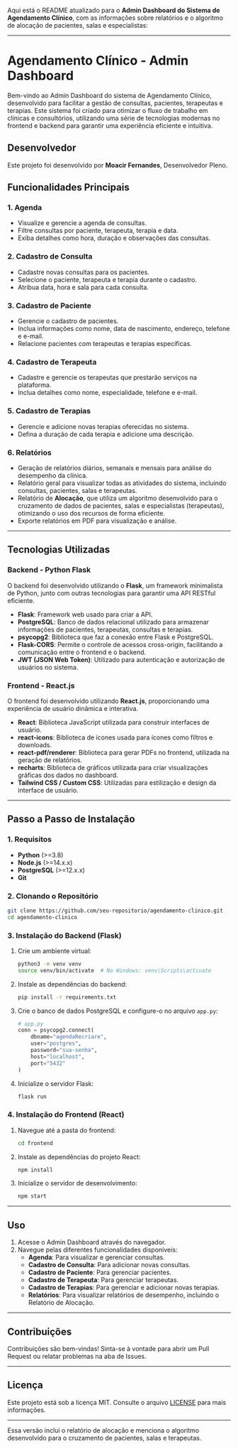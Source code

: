 Aqui está o README atualizado para o **Admin Dashboard do Sistema de Agendamento Clínico**, com as informações sobre relatórios e o algoritmo de alocação de pacientes, salas e especialistas:

---

# Agendamento Clínico - Admin Dashboard

Bem-vindo ao Admin Dashboard do sistema de Agendamento Clínico, desenvolvido para facilitar a gestão de consultas, pacientes, terapeutas e terapias. Este sistema foi criado para otimizar o fluxo de trabalho em clínicas e consultórios, utilizando uma série de tecnologias modernas no frontend e backend para garantir uma experiência eficiente e intuitiva.

## Desenvolvedor

Este projeto foi desenvolvido por **Moacir Fernandes**, Desenvolvedor Pleno.

## Funcionalidades Principais

### 1. **Agenda**
   - Visualize e gerencie a agenda de consultas.
   - Filtre consultas por paciente, terapeuta, terapia e data.
   - Exiba detalhes como hora, duração e observações das consultas.

### 2. **Cadastro de Consulta**
   - Cadastre novas consultas para os pacientes.
   - Selecione o paciente, terapeuta e terapia durante o cadastro.
   - Atribua data, hora e sala para cada consulta.

### 3. **Cadastro de Paciente**
   - Gerencie o cadastro de pacientes.
   - Inclua informações como nome, data de nascimento, endereço, telefone e e-mail.
   - Relacione pacientes com terapeutas e terapias específicas.

### 4. **Cadastro de Terapeuta**
   - Cadastre e gerencie os terapeutas que prestarão serviços na plataforma.
   - Inclua detalhes como nome, especialidade, telefone e e-mail.

### 5. **Cadastro de Terapias**
   - Gerencie e adicione novas terapias oferecidas no sistema.
   - Defina a duração de cada terapia e adicione uma descrição.

### 6. **Relatórios**
   - Geração de relatórios diários, semanais e mensais para análise do desempenho da clínica.
   - Relatório geral para visualizar todas as atividades do sistema, incluindo consultas, pacientes, salas e terapeutas.
   - Relatório de **Alocação**, que utiliza um algoritmo desenvolvido para o cruzamento de dados de pacientes, salas e especialistas (terapeutas), otimizando o uso dos recursos de forma eficiente.
   - Exporte relatórios em PDF para visualização e análise.

---

## Tecnologias Utilizadas

### **Backend** - Python Flask
O backend foi desenvolvido utilizando o **Flask**, um framework minimalista de Python, junto com outras tecnologias para garantir uma API RESTful eficiente.

- **Flask**: Framework web usado para criar a API.
- **PostgreSQL**: Banco de dados relacional utilizado para armazenar informações de pacientes, terapeutas, consultas e terapias.
- **psycopg2**: Biblioteca que faz a conexão entre Flask e PostgreSQL.
- **Flask-CORS**: Permite o controle de acessos cross-origin, facilitando a comunicação entre o frontend e o backend.
- **JWT (JSON Web Token)**: Utilizado para autenticação e autorização de usuários no sistema.

### **Frontend** - React.js
O frontend foi desenvolvido utilizando **React.js**, proporcionando uma experiência de usuário dinâmica e interativa.

- **React**: Biblioteca JavaScript utilizada para construir interfaces de usuário.
- **react-icons**: Biblioteca de ícones usada para ícones como filtros e downloads.
- **react-pdf/renderer**: Biblioteca para gerar PDFs no frontend, utilizada na geração de relatórios.
- **recharts**: Biblioteca de gráficos utilizada para criar visualizações gráficas dos dados no dashboard.
- **Tailwind CSS / Custom CSS**: Utilizadas para estilização e design da interface de usuário.

---

## Passo a Passo de Instalação

### 1. **Requisitos**
   - **Python** (>=3.8)
   - **Node.js** (>=14.x.x)
   - **PostgreSQL** (>=12.x.x)
   - **Git**

### 2. **Clonando o Repositório**
   ```bash
   git clone https://github.com/seu-repositorio/agendamento-clinico.git
   cd agendamento-clinico
   ```

### 3. **Instalação do Backend (Flask)**

1. Crie um ambiente virtual:
   ```bash
   python3 -m venv venv
   source venv/bin/activate  # No Windows: venv\Scripts\activate
   ```

2. Instale as dependências do backend:
   ```bash
   pip install -r requirements.txt
   ```

3. Crie o banco de dados PostgreSQL e configure-o no arquivo `app.py`:
   ```python
   # app.py
   conn = psycopg2.connect(
       dbname="agendaRecriare",
       user="postgres",  
       password="sua-senha",
       host="localhost",
       port="5432"
   )
   ```

4. Inicialize o servidor Flask:
   ```bash
   flask run
   ```

### 4. **Instalação do Frontend (React)**

1. Navegue até a pasta do frontend:
   ```bash
   cd frontend
   ```

2. Instale as dependências do projeto React:
   ```bash
   npm install
   ```

3. Inicialize o servidor de desenvolvimento:
   ```bash
   npm start
   ```

---

## Uso

1. Acesse o Admin Dashboard através do navegador.
2. Navegue pelas diferentes funcionalidades disponíveis:
   - **Agenda**: Para visualizar e gerenciar consultas.
   - **Cadastro de Consulta**: Para adicionar novas consultas.
   - **Cadastro de Paciente**: Para gerenciar pacientes.
   - **Cadastro de Terapeuta**: Para gerenciar terapeutas.
   - **Cadastro de Terapias**: Para gerenciar e adicionar novas terapias.
   - **Relatórios**: Para visualizar relatórios de desempenho, incluindo o Relatório de Alocação.

---

## Contribuições

Contribuições são bem-vindas! Sinta-se à vontade para abrir um Pull Request ou relatar problemas na aba de Issues.

---

## Licença

Este projeto está sob a licença MIT. Consulte o arquivo [LICENSE](LICENSE) para mais informações.

---

Essa versão inclui o relatório de alocação e menciona o algoritmo desenvolvido para o cruzamento de pacientes, salas e terapeutas.